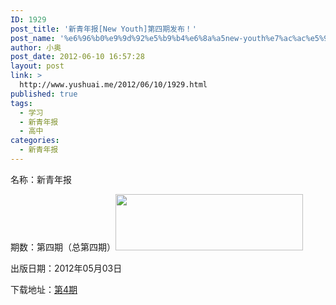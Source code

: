 ```yaml
---
ID: 1929
post_title: '新青年报[New Youth]第四期发布！'
post_name: '%e6%96%b0%e9%9d%92%e5%b9%b4%e6%8a%a5new-youth%e7%ac%ac%e5%9b%9b%e6%9c%9f%e5%8f%91%e5%b8%83%ef%bc%81'
author: 小奥
post_date: 2012-06-10 16:57:28
layout: post
link: >
  http://www.yushuai.me/2012/06/10/1929.html
published: true
tags:
  - 学习
  - 新青年报
  - 高中
categories:
  - 新青年报
---
```

名称：新青年报

期数：第四期（总第四期）<img class="alignright size-full wp-image-2048" title="第四期-300x90" src="https://dqhplhzz2008-1251830035.cos.ap-guangzhou.myqcloud.com/wp-content/uploads/2012/06/第四期-300x90.jpg" alt="" width="300" height="90" />

出版日期：2012年05月03日

下载地址：<!--more--><a href="http://www.yushuai.me/wp-content/uploads/2012/06/第4期.pdf">第4期</a>